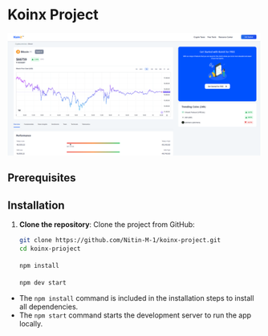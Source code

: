 # Koinx Project
![Project Overview](https://raw.githubusercontent.com/Nitin-M-1/koinx-project/refs/heads/master/public/image.png)

## Prerequisites

## Installation

1. **Clone the repository**:
   Clone the project from GitHub:
   ```bash
   git clone https://github.com/Nitin-M-1/koinx-project.git
   cd koinx-prioject

   npm install
  
   npm dev start

- The `npm install` command is included in the installation steps to install all dependencies.
- The `npm start` command starts the development server to run the app locally.
